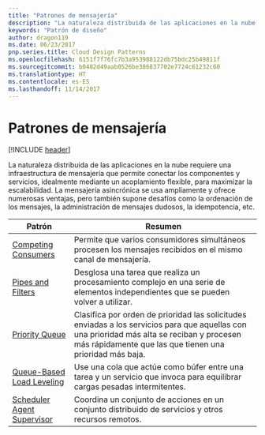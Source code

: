```yaml
---
title: "Patrones de mensajería"
description: "La naturaleza distribuida de las aplicaciones en la nube requiere una infraestructura de mensajería que permite conectar los componentes y servicios, idealmente mediante un acoplamiento flexible, para maximizar la escalabilidad. La mensajería asincrónica se usa ampliamente y ofrece numerosas ventajas, pero también supone desafíos como la ordenación de los mensajes, la administración de mensajes dudosos, la idempotencia, etc."
keywords: "Patrón de diseño"
author: dragon119
ms.date: 06/23/2017
pnp.series.title: Cloud Design Patterns
ms.openlocfilehash: 6151f7f76fc7b3a953988122db75bdc25b49811f
ms.sourcegitcommit: b0482d49aab0526be386837702e7724c61232c60
ms.translationtype: HT
ms.contentlocale: es-ES
ms.lasthandoff: 11/14/2017
---
```

# <a name="messaging-patterns"></a>Patrones de mensajería

[!INCLUDE [header](../../_includes/header.md)]

La naturaleza distribuida de las aplicaciones en la nube requiere una infraestructura de mensajería que permite conectar los componentes y servicios, idealmente mediante un acoplamiento flexible, para maximizar la escalabilidad. La mensajería asincrónica se usa ampliamente y ofrece numerosas ventajas, pero también supone desafíos como la ordenación de los mensajes, la administración de mensajes dudosos, la idempotencia, etc.

| Patrón | Resumen |
| ------- | ------- |
| [Competing Consumers](../competing-consumers.md) | Permite que varios consumidores simultáneos procesen los mensajes recibidos en el mismo canal de mensajería. |
| [Pipes and Filters](../pipes-and-filters.md) | Desglosa una tarea que realiza un procesamiento complejo en una serie de elementos independientes que se pueden volver a utilizar. |
| [Priority Queue](../priority-queue.md) | Clasifica por orden de prioridad las solicitudes enviadas a los servicios para que aquellas con una prioridad más alta se reciban y procesen más rápidamente que las que tienen una prioridad más baja. |
| [Queue-Based Load Leveling](../queue-based-load-leveling.md) | Use una cola que actúe como búfer entre una tarea y un servicio que invoca para equilibrar cargas pesadas intermitentes. |
| [Scheduler Agent Supervisor](../scheduler-agent-supervisor.md) | Coordina un conjunto de acciones en un conjunto distribuido de servicios y otros recursos remotos. |